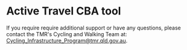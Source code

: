 # Active Travel CBA tool 

If you require require additional support or have any questions, please contact the TMR's Cycling and Walking Team at: Cycling_Infrastructure_Program@tmr.qld.gov.au.
